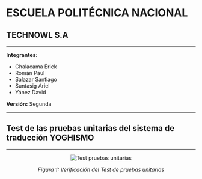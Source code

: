 # ESCUELA POLITÉCNICA NACIONAL

## TECHNOWL S.A

---
**Integrantes:**

- Chalacama Erick
- Román Paul
- Salazar Santiago
- Suntasig Ariel
- Yánez David

**Versión:** Segunda

---

## Test de las pruebas unitarias del sistema de traducción YOGHISMO

---
<p align="center">
  <img src="assets/image.png" alt="Test pruebas unitarias">
</p>

<p align="center">
  <em>Figura 1: Verificación del Test de pruebas unitarias</em>
</p>